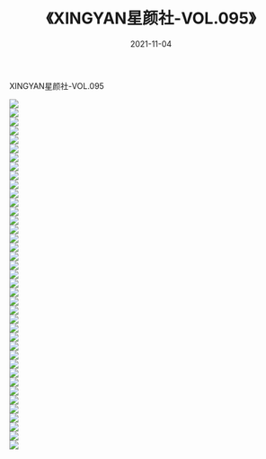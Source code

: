 ﻿---
layout: post
title:  《XINGYAN星颜社-VOL.095》
date:   2021-11-04
img: http://img.660000.xyz/Sharelink/网络美图/2021/XINGYAN星颜社-VOL.095/000.jpg
categories: [美女, 清纯, 唯美]
---

XINGYAN星颜社-VOL.095

  ![](http://img.660000.xyz/Sharelink/网络美图/2021/XINGYAN星颜社-VOL.095/001.jpg) <br> ![](http://img.660000.xyz/Sharelink/网络美图/2021/XINGYAN星颜社-VOL.095/002.jpg) <br> ![](http://img.660000.xyz/Sharelink/网络美图/2021/XINGYAN星颜社-VOL.095/003.jpg) <br> ![](http://img.660000.xyz/Sharelink/网络美图/2021/XINGYAN星颜社-VOL.095/004.jpg) <br> ![](http://img.660000.xyz/Sharelink/网络美图/2021/XINGYAN星颜社-VOL.095/005.jpg) <br> ![](http://img.660000.xyz/Sharelink/网络美图/2021/XINGYAN星颜社-VOL.095/006.jpg) <br> ![](http://img.660000.xyz/Sharelink/网络美图/2021/XINGYAN星颜社-VOL.095/007.jpg) <br> ![](http://img.660000.xyz/Sharelink/网络美图/2021/XINGYAN星颜社-VOL.095/008.jpg) <br> ![](http://img.660000.xyz/Sharelink/网络美图/2021/XINGYAN星颜社-VOL.095/009.jpg) <br> ![](http://img.660000.xyz/Sharelink/网络美图/2021/XINGYAN星颜社-VOL.095/010.jpg) <br> ![](http://img.660000.xyz/Sharelink/网络美图/2021/XINGYAN星颜社-VOL.095/011.jpg) <br> ![](http://img.660000.xyz/Sharelink/网络美图/2021/XINGYAN星颜社-VOL.095/012.jpg) <br> ![](http://img.660000.xyz/Sharelink/网络美图/2021/XINGYAN星颜社-VOL.095/013.jpg) <br> ![](http://img.660000.xyz/Sharelink/网络美图/2021/XINGYAN星颜社-VOL.095/014.jpg) <br> ![](http://img.660000.xyz/Sharelink/网络美图/2021/XINGYAN星颜社-VOL.095/015.jpg) <br> ![](http://img.660000.xyz/Sharelink/网络美图/2021/XINGYAN星颜社-VOL.095/016.jpg) <br> ![](http://img.660000.xyz/Sharelink/网络美图/2021/XINGYAN星颜社-VOL.095/017.jpg) <br> ![](http://img.660000.xyz/Sharelink/网络美图/2021/XINGYAN星颜社-VOL.095/018.jpg) <br> ![](http://img.660000.xyz/Sharelink/网络美图/2021/XINGYAN星颜社-VOL.095/019.jpg) <br> ![](http://img.660000.xyz/Sharelink/网络美图/2021/XINGYAN星颜社-VOL.095/020.jpg) <br> ![](http://img.660000.xyz/Sharelink/网络美图/2021/XINGYAN星颜社-VOL.095/021.jpg) <br> ![](http://img.660000.xyz/Sharelink/网络美图/2021/XINGYAN星颜社-VOL.095/022.jpg) <br> ![](http://img.660000.xyz/Sharelink/网络美图/2021/XINGYAN星颜社-VOL.095/023.jpg) <br> ![](http://img.660000.xyz/Sharelink/网络美图/2021/XINGYAN星颜社-VOL.095/024.jpg) <br> ![](http://img.660000.xyz/Sharelink/网络美图/2021/XINGYAN星颜社-VOL.095/025.jpg) <br> ![](http://img.660000.xyz/Sharelink/网络美图/2021/XINGYAN星颜社-VOL.095/026.jpg) <br> ![](http://img.660000.xyz/Sharelink/网络美图/2021/XINGYAN星颜社-VOL.095/027.jpg) <br> ![](http://img.660000.xyz/Sharelink/网络美图/2021/XINGYAN星颜社-VOL.095/028.jpg) <br> ![](http://img.660000.xyz/Sharelink/网络美图/2021/XINGYAN星颜社-VOL.095/029.jpg) <br> ![](http://img.660000.xyz/Sharelink/网络美图/2021/XINGYAN星颜社-VOL.095/030.jpg) <br> ![](http://img.660000.xyz/Sharelink/网络美图/2021/XINGYAN星颜社-VOL.095/031.jpg) <br> ![](http://img.660000.xyz/Sharelink/网络美图/2021/XINGYAN星颜社-VOL.095/032.jpg) <br> ![](http://img.660000.xyz/Sharelink/网络美图/2021/XINGYAN星颜社-VOL.095/033.jpg) <br> ![](http://img.660000.xyz/Sharelink/网络美图/2021/XINGYAN星颜社-VOL.095/034.jpg) <br> ![](http://img.660000.xyz/Sharelink/网络美图/2021/XINGYAN星颜社-VOL.095/035.jpg) <br> ![](http://img.660000.xyz/Sharelink/网络美图/2021/XINGYAN星颜社-VOL.095/036.jpg) <br> ![](http://img.660000.xyz/Sharelink/网络美图/2021/XINGYAN星颜社-VOL.095/037.jpg) <br> ![](http://img.660000.xyz/Sharelink/网络美图/2021/XINGYAN星颜社-VOL.095/038.jpg) <br> ![](http://img.660000.xyz/Sharelink/网络美图/2021/XINGYAN星颜社-VOL.095/039.jpg) <br>